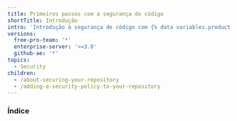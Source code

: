 ```yaml
---
title: Primeiros passos com a segurança do código
shortTitle: Introdução
intro: 'Introdução à segurança de código com {% data variables.product.product_name %}.'
versions:
  free-pro-team: '*'
  enterprise-server: '>=3.0'
  github-ae: '*'
topics:
  - Security
children:
  - /about-securing-your-repository
  - /adding-a-security-policy-to-your-repository
---
```

### Índice
